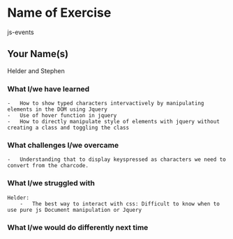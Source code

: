 # Name of Exercise

js-events

## Your Name(s) 

Helder and Stephen

### What I/we have learned
    -   How to show typed characters intervactively by manipulating elements in the DOM using Jquery
    -   Use of hover function in jquery
    -   How to directly manipulate style of elements with jquery without creating a class and toggling the class

### What challenges I/we overcame
    -   Understanding that to display keyspressed as characters we need to convert from the charcode.

### What I/we struggled with
    Helder:
        -   The best way to interact with css: Difficult to know when to use pure js Document manipulation or Jquery

### What I/we would do differently next time
